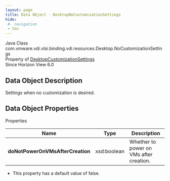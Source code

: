 ```yaml
---
layout: page
title: Data Object - DesktopNoCustomizationSettings
hide:
 #- navigation
 - toc
---
```






Java Class
    com.vmware.vdi.vlsi.binding.vdi.resources.Desktop.NoCustomizationSettings  
Property of
     [DesktopCustomizationSettings](vdi.resources.Desktop.CustomizationSettings.md#field_detail)  
Since 
    Horizon View 6.0

## Data Object Description 

Settings when no customization is desired. 

## Data Object Properties

Properties

Name |  Type |  Description   
---|---|---  
**doNotPowerOnVMsAfterCreation**|  xsd:boolean|  Whether to power on VMs after creation.   


  * This property has a default value of false.

  
  

  

